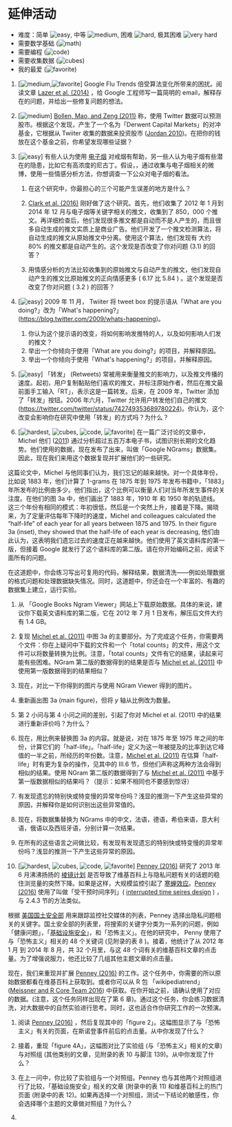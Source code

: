 # 延伸活动

[dif-easy]: https://www.bitbybitbook.com/figures/icons/dif-easy.svg
[dif-med]: https://www.bitbybitbook.com/figures/icons/dif-med.svg
[dif-hard]: https://www.bitbybitbook.com/figures/icons/dif-hard.svg
[dif-hardest]: https://www.bitbybitbook.com/figures/icons/dif-hardest.svg
[math]: https://www.bitbybitbook.com/figures/icons/math.svg
[code]: https://www.bitbybitbook.com/figures/icons/code.svg
[cubes]: https://www.bitbybitbook.com/figures/icons/cubes.svg
[favorite]: https://www.bitbybitbook.com/figures/icons/favorite.svg

* 难度：简单 ![easy][dif-easy], 中等 ![medium][dif-med], 困难 ![hard][dif-hard], 极其困难 ![very hard][dif-hardest]
* 需要数学基础 (![math][math])
* 需要编程 (![code][code])
* 需要收集数据 (![cubes][cubes])
* 我的最爱 (![favorite][favorite])

1. [![medium][dif-med],![favorite][favorite]] Google Flu Trends 倍受算法变化所带来的困扰。阅读文章 [Lazer et al. (2014)](https://doi.org/10.1126/science.1248506) ，给 Google 工程师写一篇简明的 email，解释存在的问题，并给出一些修复问题的想法。

2. [![medium][dif-med]] [Bollen, Mao, and Zeng (2011)](https://doi.org/10.1016/j.jocs.2010.12.007) 称，使用 Twitter 数据可以预测股市。根据这个发现，产生了一个名为「Derwent Capital Markets」的对冲基金，它根据从 Twiiter 收集的数据来投资股市 ([Jordan 2010](http://www.bloomberg.com/news/articles/2010-12-22/hedge-fund-will-track-twitter-to-predict-stockmarket-movements))。在把你的钱放在这个基金之前，你希望发现哪些证据？

3. [![easy][dif-easy]] 有些人认为使用 [电子烟](https://zh.wikipedia.org/wiki/%E9%9B%BB%E5%AD%90%E7%85%99) 对戒烟有帮助，另一些人认为电子烟有些潜在的隐患，比如它有高浓度的尼古丁。假设，，通过收集与电子烟相关的微博，使用一些情感分析方法，你想调查一下公众对电子烟的看法。
    1.  在这个研究中，你最担心的三个可能产生误差的地方是什么？

    2.  [Clark et al. (2016)](https://doi.org/10.1371/journal.pone.0157304) 刚好做了这个研究。首先，他们收集了 2012 年 1 月到 2014 年 12 月与电子烟等关键字相关的推文，收集到了 850，000 个推文。再详细检查后，他们发现很多推文都是自动而不是人产生的，而且很多自动生成的推文实质上是商业广告。他们开发了一个推文检测算法，将自动生成的推文从原始推文中分离。使用这个算法，他们发现有 大约 80% 的推文都是自动产生的。这个发现是否改变了你对问题 (3.1) 的回答？

    3.  用情感分析的方法比较收集到的原始推文与自动产生的推文，他们发现自动产生的推文比原始推文的正向情感更多 ( 6.17 比 5.84 ) 。这个发现是否改变了你对问题 ( 3.2 ) 的回答？

4. [![easy][dif-easy]] 2009 年 11 月， Twiiter 将 tweet box 的提示语从「What are you doing?」改为「What's happening?」 (https://blog.twitter.com/2009/whats-happening)。
    1. 你认为这个提示语的改变，将如何影响发推特的人，以及如何影响人们发的推文？
    2. 举出一个你倾向于使用「What are you doing?」的项目，并解释原因。
    3. 举出一个你倾向于使用「What's happening?」的项目，并解释原因。

5. [![easy][dif-easy]] 「转发」 (Retweets) 常被用来衡量推文的影响力，以及推文传播的速度。起初，用户复制黏贴他们喜欢的推文，并标注原始作者，然后在推文最前面手工输入「RT」，表示这是一篇转发。后来，在 2009 年，Twitter 添加了「转发」按钮。2006 年六月，Twitter 允许用户转发他们自己的推文 (https://twitter.com/twitter/status/742749353689780224)。你认为，这个改变会影响你在研究中使用「转发」的方式吗？为什么？

6. [![hardest][dif-hardest], ![cubes][cubes], ![code][code], ![favorite][favorite]] 在一篇广泛讨论的文章中，Michel 他们 ([2011](https://doi.org/10.1126/science.1199644)) 通过分析超过五百万本电子书，试图识别长期的文化趋势。他们使用的数据，现在发布了出来，叫做「Google NGrams」数据集。因此，现在我们来用这个数据复现并扩展他们的一些研究。

这篇论文中，Michel 与他同事们认为，我们忘记的越来越快。对一个具体年份， 比如说 1883 年，他们计算了 1-grams 在 1875 年到 1975 年发布书籍中，「1883」年所发布的比例由多少。他们指出，这个比例可以衡量人们对当年所发生事件的关注度。在他们的图 3a 中，他们画出了 1883 年，1910 年 和 1950 年的轨迹线。这三个年份有相同的模式：年初很低，然后是一个突然上升，接着是下降。揭晓来，为了定量评估每年下降时的速度，Michel and colleagues calculated the “half-life” of each year for all years between 1875 and 1975. In their figure 3a (inset), they showed that the half-life of each year is decreasing, 他们由此认为，这表明我们遗忘过去的速度正在越来越快。他们使用了英文语料库的第一版，但接着 Google 就发行了这个语料库的第二版。请在你开始编码之前，阅读下面所有的问题。

在这道题中，你会练习写出可复用的代码，解释结果，数据清洗——例如处理数据的格式问题和处理数据缺失情况。同时，这道题中，你还会在一个丰富的、有趣的数据集上建立，运行实验。
  1. 从 「Google Books Ngram Viewer」网站上下载原始数据。具体的来说，建议你下载英文语料库的第二版，它在 2012 年 7 月 1 日发布，解压后文件大约有 1.4 GB。

  2. 复现 [Michel et al. (2011)](https://doi.org/10.1126/science.1199644) 中图 3a 的主要部分。为了完成这个任务，你需要两个文件：你在上疑问中下载的文件和一个「total counts」的文件，用这个文件可以将数量转换为比例。注意，「total counts」文件有它的结果，读起来可能有些困难。NGram 第二版的数据得到的结果是否与 [Michel et al. (2011)](https://doi.org/10.1126/science.1199644) 中使用第一版数据得到的结果相似？

  3. 现在，对比一下你得到的图片与使用 NGram Viewer 得到的图片。

  4. 重新画出图 3a (main figure)，但将 *y* 轴从比例改为数量。

  5. 第 2 小问与第 4 小问之间的差别，引起了你对 Michel et al. (2011) 中的结果进行重新评价吗？为什么？

  6. 现在，用比例来替换图 3a 的内容。就是说，对在 1875 年至 1975 年之间的年份，计算它们的「half-life」。「half-life」定义为这一年被提及的比率到达它峰值的一半之前，所经历的年份数。注意，[Michel et al. (2011)](https://doi.org/10.1126/science.1199644) 在估算「half-life」时有更为复杂的操作，见其中的 Ⅲ.6 节，但他们声称这两种方法会得到相似的结果。使用 NGram 第二版的数据得到了与 [Michel et al. (2011)](https://doi.org/10.1126/science.1199644) 中基于第一版数据相似的结果吗？（提示：如果不相同也不要感到惊讶）

  7. 有发现遗忘的特别快或特变慢的异常年份吗？浅显的推测一下产生这些异常的原因，并解释你是如何识别出这些异常值的。

  8. 现在，将数据集替换为 NGrams 中的中文，法语，德语，希伯来语，意大利语，俄语以及西班牙语，分别计算一次结果。

  9. 在所有的这些语言之间做比较，有发现有发现遗忘的特别快或特变慢的异常年份吗？浅显的推测一下产生这些异常的原因。

7. [![hardest][dif-hardest], ![cubes][cubes], ![code][code], ![favorite][favorite]] [Penney (2016)](https://doi.org/http://dx.doi.org/10.15779/Z38SS13) 研究了 2013 年 6 月沸沸扬扬的 [棱镜计划](https://zh.wikipedia.org/wiki/%E7%A8%9C%E9%8F%A1%E8%A8%88%E7%95%AB) 是否导致了维基百科上与隐私问题有关的话题的稳住浏览量的突然下降。如果是这样，大规模监控引起了 [寒蝉效应](https://zh.wikipedia.org/wiki/%E5%AF%92%E8%9F%AC%E6%95%88%E6%87%89_(%E6%B3%95%E5%BE%8B))。[Penney (2016)](https://doi.org/http://dx.doi.org/10.15779/Z38SS13) 使用了叫做「受干预时间序列」( [interrupted time seires design](https://en.wikipedia.org/wiki/Interrupted_time_series) ) ，与 2.4.3 节的方法类似。

根据 [美国国土安全部](https://zh.wikipedia.org/wiki/%E7%BE%8E%E5%9C%8B%E5%9C%8B%E5%9C%9F%E5%AE%89%E5%85%A8%E9%83%A8) 用来跟踪监控社交媒体的列表，Penney 选择出隐私问题相关的关键字。国土安全部的列表里，将搜索的关键字分类为一系列的问题，例如「健康问题」，「[基础设施安全](https://en.wikipedia.org/wiki/Infrastructure_security)」，和「恐怖主义」。在他的研究中， Penny 使用了与「恐怖主义」相关的 48 个关键词 (见附录的表 8 )。接着，他统计了从 2012 年 1 月 到 2014 年 8 月，共 32 个月里，与这 48 个词有关的维基百科文章的点击量。为了增强说服力，他还比较了几组其他主题文章的点击量。

现在，我们来重现并扩展 [Penney (2016)](https://doi.org/http://dx.doi.org/10.15779/Z38SS13) 的工作。这个任务中，你需要的所以原始数据都看在维基百科上获取到。或者你可以从 R 包 「wikipediatrend」 ([Meissner and R Core Team 2016](https://cran.r-project.org/package=wikipediatrend)) 中获取。在你开始之前，请确认使用了对应的数据。(注意，这个任务同样出现在了第 6 章)。通过这个任务，你会练习数据清洗，对大数据中的自然实验进行思考。同时，这也适合作你研究工作的一次预演。

  1. 阅读 [Penney (2016)](https://doi.org/http://dx.doi.org/10.15779/Z38SS13) ，然后复现其中的「figure 2」。这幅图显示了与「恐怖主义」有关的页面，在斯诺登事件前后的点击量。从中你发现了什么？

  2. 接着，重现「figure 4A」，这幅图对比了实验组 (与「恐怖主义」相关的文章) 与对照组 (其他类别的文章，见附录的表 10 与脚注 139)。从中你发现了什么？

  3. 在上一问中，你比较了实验组与一个对照组。Penney 也与其他两个对照组进行了比较，「基础设施安全」相关的文章 (附录中的表 11) 和维基百科上的热门页面 (附录中的表 12)。如果再选择一个对照组，测试一下结论的敏感性，你会选择哪个主题的文章做对照组？为什么？

  4.
